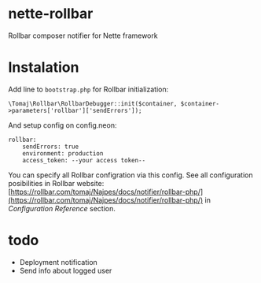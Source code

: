 nette-rollbar
=============

Rollbar composer notifier for Nette framework

Instalation
===========

Add line to ```bootstrap.php``` for Rollbar initialization:

```
\Tomaj\Rollbar\RollbarDebugger::init($container, $container->parameters['rollbar']['sendErrors']);
```

And setup config on config.neon:

```
rollbar:
	sendErrors: true
	environment: production
	access_token: --your access token--
```

You can specify all Rollbar configration via this config. See all configuration posibilities in Rollbar website: [https://rollbar.com/tomaj/Najpes/docs/notifier/rollbar-php/](https://rollbar.com/tomaj/Najpes/docs/notifier/rollbar-php/) in *Configuration Reference* section.

todo
====

* Deployment notification
* Send info about logged user
